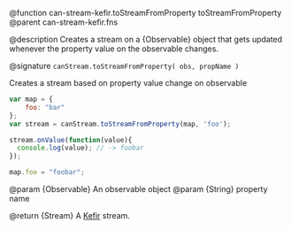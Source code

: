 @function can-stream-kefir.toStreamFromProperty toStreamFromProperty
@parent can-stream-kefir.fns


@description Creates a stream on a {Observable} object that gets updated whenever the property value on the observable changes.

@signature `canStream.toStreamFromProperty( obs, propName )`

  Creates a stream based on property value change on observable

  ```js
  var map = {
      foo: "bar"
  };
  var stream = canStream.toStreamFromProperty(map, 'foo');

  stream.onValue(function(value){
    console.log(value); // -> foobar
  });

  map.foo = "foobar";
  ```
  @param {Observable} An observable object
  @param {String} property name

  @return {Stream} A [Kefir](https://rpominov.github.io/kefir/) stream.
